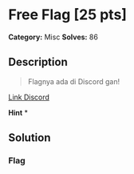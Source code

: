 # Free Flag [25 pts]

**Category:** Misc
**Solves:** 86

## Description
>Flagnya ada di Discord gan!

[Link Discord](https://discord.gg/BcxZcC8)

**Hint**
* 

## Solution

### Flag


